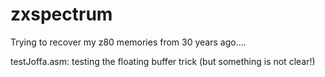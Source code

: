 # zxspectrum
Trying to recover my z80 memories from 30 years ago....

testJoffa.asm: testing the floating buffer trick (but something is not clear!)
